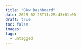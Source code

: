 ```yaml
---
title: "Bkw Dashboard"
date: 2025-02-25T11:25:43+01:00
draft: true
toc: false
images:
tags:
  - untagged
---
```


